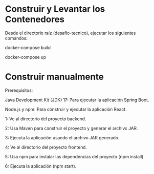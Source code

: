 # Construir y Levantar los Contenedores

Desde el directorio raíz (desafio-tecnico), ejecutar los siguientes comandos:

docker-compose build

docker-compose up

# Construir manualmente

Prerequisitos:

Java Development Kit (JDK) 17: Para ejecutar la aplicación Spring Boot.

Node.js y npm: Para construir y ejecutar la aplicación React.

1: Ve al directorio del proyecto backend.

2: Usa Maven para construir el proyecto y generar el archivo JAR.

3: Ejecuta la aplicación usando el archivo JAR generado.

4: Ve al directorio del proyecto frontend.

5: Usa npm para instalar las dependencias del proyecto (npm install).

6: Ejecuta la aplicación (npm start).
